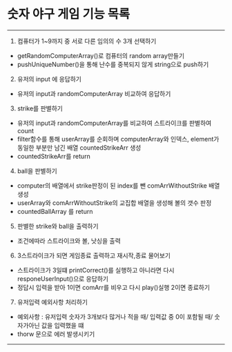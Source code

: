 # 숫자 야구 게임 기능 목록

---

1. 컴퓨터가 1~9까지 중 서로 다른 임의의 수 3개 선택하기

- getRandomComputerArray()로 컴퓨터의 random array만들기
- pushUniqueNumber()을 통해 난수를 중복되지 않게 string으로 push하기

2. 유저의 input 에 응답하기

- 유저의 input과 randomComputerArray 비교하여 응답하기

3. strike를 판별하기

- 유저의 input과 randomComputerArray를 비교하여 스트라이크를 판별하여 count
- filter함수를 통해 userArray를 순회하며 computerArray와 인덱스, element가 동일한 부분만 남긴 배열 countedStrikeArr 생성
- countedStrikeArr를 return

4. ball을 판별하기

- computer의 배열에서 strike판정이 된 index를 뺀 comArrWithoutStrike 배열 생성
- userArray와 comArrWithoutStrike의 교집합 배열을 생성해 볼의 갯수 판정
- countedBallArray 를 return

5. 판별한 strike와 ball을 출력하기

- 조건에따라 스트라이크와 볼, 낫싱을 출력

6. 3스트라이크가 되면 게임종료 출력하고 재시작,종료 물어보기

- 스트라이크가 3일떄 printCorrect()를 실행하고 아니라면 다시 responeUserInput()으로 응답하기
- 정답시 입력을 받아 1이면 comArr를 비우고 다시 play()실행 2이면 종료하기

7. 유저입력 예외사항 처리하기

- 예외사항 : 유저입력 숫자가 3개보다 많거나 적을 때/ 입력값 중 0이 포함될 때/ 숫자가아닌 값을 입력했을 떄
- thorw 문으로 에러 발생시키기

---
